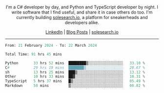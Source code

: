 <p align="center">I'm a C# developer by day, and Python and TypeScript developer by night. I write software that I find useful, and share it in case others do too. I'm currently building <a href="https://solesearch.io">solesearch.io</a>, a platform for sneakerheads and developers alike.</p>
<p align="center">
  <a href="https://www.linkedin.com/in/peter-rauscher">LinkedIn</a>
  |
  <a href="https://dev.to/peterrauscher">Blog Posts</a>
  |
  <a href="https://solesearch.io">solesearch.io</a>
</p>
<hr/>
<!--START_SECTION:waka-->

```python
From: 21 February 2024 - To: 22 March 2024

Total Time: 91 hrs 45 mins

Python       33 hrs 52 mins  ████████▒░░░░░░░░░░░░░░░░   33.10 %
C#           29 hrs 19 mins  ███████▒░░░░░░░░░░░░░░░░░   28.67 %
sh           13 hrs 25 mins  ███▒░░░░░░░░░░░░░░░░░░░░░   13.12 %
Other        10 hrs 33 mins  ██▓░░░░░░░░░░░░░░░░░░░░░░   10.31 %
TypeScript   5 hrs 37 mins   █▒░░░░░░░░░░░░░░░░░░░░░░░   05.49 %
Markdown     50 mins         ▒░░░░░░░░░░░░░░░░░░░░░░░░   00.82 %
```

<!--END_SECTION:waka-->

